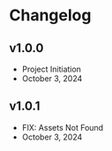 # Changelog

## v1.0.0
- Project Initiation
- October 3, 2024

## v1.0.1
- FIX: Assets Not Found
- October 3, 2024